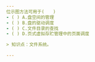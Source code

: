 ```yaml
---
位示图方法可用于(　　)
- ( ) A.盘空间的管理　　 
- ( ) B.盘的驱动调度　　 
- ( ) C.文件目录的查找　　 
- ( ) D.页式虚拟存贮管理中的页面调度

> 知识点：文件系统。

---
```

